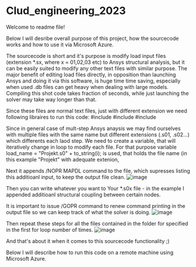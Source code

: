 # Clud_engineering_2023

Welcome to readme file!

Below I will desribe overall purpose of this project, how the sourcecode works and how to use it via Microsoft Azure.

The sourcecode is short and it's purpose is modify load input files (extension *.sx, where x = 01,02,03 etc) to Ansys structural analysis, but it can be easily  suited to modify any other text files with similar purpose. The major benefit of editing load files directly, in opposition than launching Ansys and doing it via this software, is huge time time saving, especially when used .db files can get heavy when dealing with large models. Compiling this shot code takes fraction of seconds, while just launching the solver may take way longer than that.

Since these files are normal text files, just with different extension we need following libraires to run this code:
#include <iostream>
#include <fstream>
#include <string> 

Since in general case of mult-step Ansys anaysis we may find ourselves with multiple files with the same name but different extensions (.s01, .s02...) which differents each laod step. We need to create a variable, that will iteratively change in loop to modify each file.
For that purpose variable load_name = "Projekt.s0" + to_string(i); is used, that holds the file name (in this example "Projekt" with adequate extenion,

Next it appends /NOPR MAPDL command to the file, which supresses listing this additioanl input, to keep the output file clean.
![image](https://github.com/Qudlik/Clud_engineering_2023/assets/92997507/33caeef6-dd0c-4d29-8f02-673fb1a445c7)

Then you can write whatever you want to Your *.s0x file - in the example I appended additioanl structural coupling between certain nodes.

It is important to issue /GOPR command to renew command printing in the output file so we can keep track of what the solver is doing.
![image](https://github.com/Qudlik/Clud_engineering_2023/assets/92997507/2d2e1ac8-c126-483d-a39c-b80d87f9e1ba)

Then repeat these steps for all the files contained in the folder for specified in the first for loop number of times.
![image](https://github.com/Qudlik/Clud_engineering_2023/assets/92997507/c8206d13-b567-4fa5-879e-d17516a61a62)

And that's about it when it comes to this sourcecode functionality ;)


Below I will describe how to run this code on a remote machine using Microsoft Azure.



